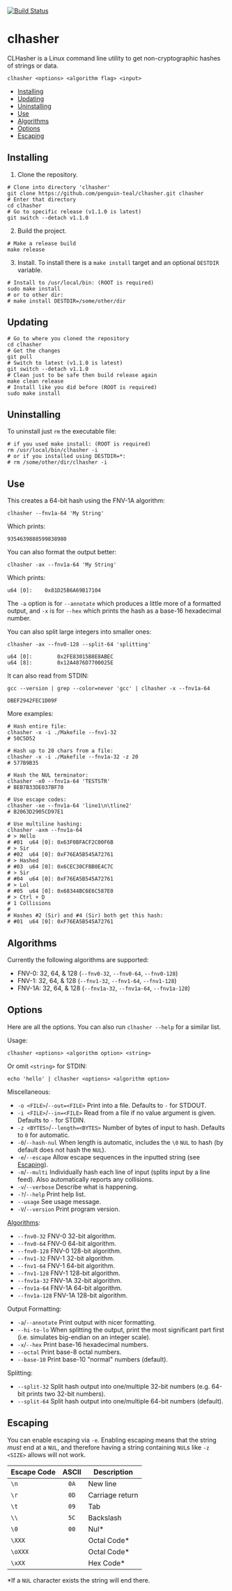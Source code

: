 [![Build Status](https://github.com/penguin-teal/clhasher/actions/workflows/Build.yml/badge.svg)](https://github.com/penguin-teal/clhasher/actions/workflows/Build.yml)

# clhasher
CLHasher is a Linux command line utility to get non-cryptographic hashes
of strings or data.

```shell
clhasher <options> <algorithm flag> <input>
```

- [Installing](#installing)
- [Updating](#updating)
- [Uninstalling](#uninstalling)
- [Use](#use)
- [Algorithms](#algorithms)
- [Options](#options)
- [Escaping](#escaping)

## Installing

1. Clone the repository.
```shell
# Clone into directory 'clhasher'
git clone https://github.com/penguin-teal/clhasher.git clhasher
# Enter that directory
cd clhasher
# Go to specific release (v1.1.0 is latest)
git switch --detach v1.1.0
```

2. Build the project.
```shell
# Make a release build
make release
```

3. Install. To install there is a `make install` target and an optional `DESTDIR` variable.
```shell
# Install to /usr/local/bin: (ROOT is required)
sudo make install
# or to other dir:
# make install DESTDIR=/some/other/dir
```

## Updating

```shell
# Go to where you cloned the repository
cd clhasher
# Get the changes
git pull
# Switch to latest (v1.1.0 is latest)
git switch --detach v1.1.0
# Clean just to be safe then build release again
make clean release
# Install like you did before (ROOT is required)
sudo make install
```

## Uninstalling

To uninstall just `rm` the executable file:
```shell
# if you used make install: (ROOT is required)
rm /usr/local/bin/clhasher -i
# or if you installed using DESTDIR=*:
# rm /some/other/dir/clhasher -i
```

## Use

This creates a 64-bit hash using the FNV-1A algorithm:
```shell
clhasher --fnv1a-64 'My String'
```
Which prints:
```
9354639888599838980
```

You can also format the output better:
```shell
clhasher -ax --fnv1a-64 'My String'
```
Which prints:
```
u64 [0]:    0x81D25B6A69B17104
```

The `-a` option is for `--annotate` which produces a little more of a formatted
output, and `-x` is for `--hex` which prints the hash as a base-16 hexadecimal
number.

You can also split large integers into smaller ones:
```shell
clhasher -ax --fnv0-128 --split-64 'splitting'
```

```
u64 [0]:        0x2FE83015B8E8ABEC
u64 [8]:        0x12A4876D7700025E
```

It can also read from STDIN:
```shell
gcc --version | grep --color=never 'gcc' | clhasher -x --fnv1a-64
```

```
DBEF2942FEC1D09F
```

More examples:
```shell
# Hash entire file:
clhasher -x -i ./Makefile --fnv1-32
# 50C5D52

# Hash up to 20 chars from a file:
clhasher -x -i ./Makefile --fnv1a-32 -z 20
# 577B9B35

# Hash the NUL terminator:
clhasher -x0 --fnv1a-64 'TESTSTR'
# BEB7B33DE037BF70

# Use escape codes:
clhasher -xe --fnv1a-64 'line1\n\tline2'
# B2063D2905CD97E1

# Use multiline hashing:
clhasher -axm --fnv1a-64
# > Hello
# #01  u64 [0]:	0x63F0BFACF2C00F6B
# > Sir
# #02  u64 [0]:	0xF76EA5B545A72761
# > Hashed
# #03  u64 [0]:	0x6CEC30CFBB0E4C7C
# > Sir
# #04  u64 [0]:	0xF76EA5B545A72761
# > Lol
# #05  u64 [0]:	0x68344BC6E6C587E0
# > Ctrl + D
# 1 Collisions
#
# Hashes #2 (Sir) and #4 (Sir) both get this hash:
# #01  u64 [0]:	0xF76EA5B545A72761
```

## Algorithms

Currently the following algorithms are supported:

- FNV-0: 32, 64, & 128 (`--fnv0-32`, `--fnv0-64`, `--fnv0-128`)
- FNV-1: 32, 64, & 128 (`--fnv1-32`, `--fnv1-64`, `--fnv1-128`)
- FNV-1A: 32, 64, & 128 (`--fnv1a-32`, `--fnv1a-64`, `--fnv1a-128`)

## Options

Here are all the options. You can also run `clhasher --help` for a similar list.

Usage:

```shell
clhasher <options> <algorithm option> <string>
```
Or omit `<string>` for STDIN:
```shell
echo 'hello' | clhasher <options> <algorithm option>
```

Miscellaneous:

- `-o <FILE>`/`--out=<FILE>` Print into a file. Defaults to `-` for STDOUT.
- `-i <FILE>`/`--in=<FILE>` Read from a file if no value argument is given. Defaults to `-` for STDIN.
- `-z <BYTES>`/`--length=<BYTES>` Number of bytes of input to hash. Defaults to `0` for automatic.
- `-0`/`--hash-nul` When length is automatic, includes the `\0` `NUL` to hash (by default does not hash the `NUL`).
- `-e`/`--escape` Allow escape sequences in the inputted string (see [Escaping](#escaping)).
- `-m`/`--multi` Individually hash each line of input (splits input by a line feed). Also automatically reports any collisions.
- `-v`/`--verbose` Describe what is happening.
- `-?`/`--help` Print help list.
- `--usage` See usage message.
- `-V`/`--version` Print program version.

[Algorithms](#algorithms):

- `--fnv0-32` FNV-0 32-bit algorithm.
- `--fnv0-64` FNV-0 64-bit algorithm.
- `--fnv0-128` FNV-0 128-bit algorithm.
- `--fnv1-32` FNV-1 32-bit algorithm.
- `--fnv1-64` FNV-1 64-bit algorithm.
- `--fnv1-128` FNV-1 128-bit algorithm.
- `--fnv1a-32` FNV-1A 32-bit algorithm.
- `--fnv1a-64` FNV-1A 64-bit algorithm.
- `--fnv1a-128` FNV-1A 128-bit algorithm.

Output Formatting:

- `-a`/`--annotate` Print output with nicer formatting.
- `--hi-to-lo` When splitting the output, print the most significant part first (i.e. simulates big-endian on an integer scale).
- `-x`/`--hex` Print base-16 hexadecimal numbers.
- `--octal` Print base-8 octal numbers.
- `--base-10` Print base-10 "normal" numbers (default).

Splitting:

- `--split-32` Split hash output into one/multiple 32-bit numbers (e.g. 64-bit prints two 32-bit numbers).
- `--split-64` Split hash output into one/multiple 64-bit numbers (default).

## Escaping

You can enable escaping via `-e`. Enabling escaping means that the string _must_
end at a `NUL`, and therefore having a string containing `NUL`s like
`-z <SIZE>` allows will not work.

| Escape Code    | ASCII | Description |
|----------------|:-----:|-------------|
| `\n`           | `0A`  | New line    |
| `\r`           | `0D`  | Carriage return |
| `\t`           | `09`  | Tab         |
| `\\`           | `5C`  | Backslash   |
| `\0`           | `00`  | Nul*        |
| `\XXX`         |       | Octal Code* |
| `\oXXX`        |       | Octal Code* |
| `\xXX`         |       | Hex Code*   |

*If a `NUL` character exists the string will end there.
